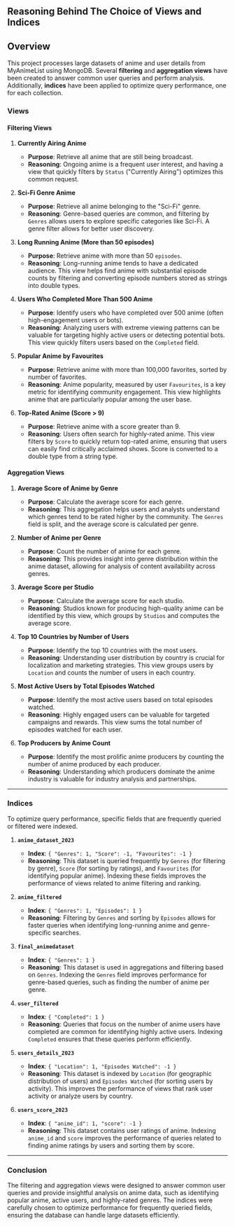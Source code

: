 ## Reasoning Behind The Choice of Views and Indices

## Overview
This project processes large datasets of anime and user details from MyAnimeList using MongoDB. Several **filtering** and **aggregation views** have been created to answer common user queries and perform analysis. Additionally, **indices** have been applied to optimize query performance, one for each collection.

### Views

#### Filtering Views
1. **Currently Airing Anime**
   - **Purpose**: Retrieve all anime that are still being broadcast.
   - **Reasoning**: Ongoing anime is a frequent user interest, and having a view that quickly filters by `Status` ("Currently Airing") optimizes this common request.
   
2. **Sci-Fi Genre Anime**
   - **Purpose**: Retrieve all anime belonging to the "Sci-Fi" genre.
   - **Reasoning**: Genre-based queries are common, and filtering by `Genres` allows users to explore specific categories like Sci-Fi. A genre filter allows for better user discovery.

3. **Long Running Anime (More than 50 episodes)**
   - **Purpose**: Retrieve anime with more than 50 `episodes`.
   - **Reasoning**: Long-running anime tends to have a dedicated audience. This view helps find anime with substantial episode counts by filtering and converting episode numbers stored as strings into double types.

4. **Users Who Completed More Than 500 Anime**
   - **Purpose**: Identify users who have completed over 500 anime (often high-engagement users or bots).
   - **Reasoning**: Analyzing users with extreme viewing patterns can be valuable for targeting highly active users or detecting potential bots. This view quickly filters users based on the `Completed` field.

5. **Popular Anime by Favourites**
   - **Purpose**: Retrieve anime with more than 100,000 favorites, sorted by number of favorites.
   - **Reasoning**: Anime popularity, measured by user `Favourites`, is a key metric for identifying community engagement. This view highlights anime that are particularly popular among the user base.

6. **Top-Rated Anime (Score > 9)**
   - **Purpose**: Retrieve anime with a score greater than 9.
   - **Reasoning**: Users often search for highly-rated anime. This view filters by `Score` to quickly return top-rated anime, ensuring that users can easily find critically acclaimed shows. Score is converted to a double type from a string type.

#### Aggregation Views
1. **Average Score of Anime by Genre**
   - **Purpose**: Calculate the average score for each genre.
   - **Reasoning**: This aggregation helps users and analysts understand which genres tend to be rated higher by the community. The `Genres` field is split, and the average score is calculated per genre.

2. **Number of Anime per Genre**
   - **Purpose**: Count the number of anime for each genre.
   - **Reasoning**: This provides insight into genre distribution within the anime dataset, allowing for analysis of content availability across genres.

3. **Average Score per Studio**
   - **Purpose**: Calculate the average score for each studio.
   - **Reasoning**: Studios known for producing high-quality anime can be identified by this view, which groups by `Studios` and computes the average score.

4. **Top 10 Countries by Number of Users**
   - **Purpose**: Identify the top 10 countries with the most users.
   - **Reasoning**: Understanding user distribution by country is crucial for localization and marketing strategies. This view groups users by `Location` and counts the number of users in each country.

5. **Most Active Users by Total Episodes Watched**
   - **Purpose**: Identify the most active users based on total episodes watched.
   - **Reasoning**: Highly engaged users can be valuable for targeted campaigns and rewards. This view sums the total number of episodes watched for each user.

6. **Top Producers by Anime Count**
   - **Purpose**: Identify the most prolific anime producers by counting the number of anime produced by each producer.
   - **Reasoning**: Understanding which producers dominate the anime industry is valuable for industry analysis and partnerships.

---

### Indices

To optimize query performance, specific fields that are frequently queried or filtered were indexed.

1. **`anime_dataset_2023`**
   - **Index**: `{ "Genres": 1, "Score": -1, "Favourites": -1 }`
   - **Reasoning**: This dataset is queried frequently by `Genres` (for filtering by genre), `Score` (for sorting by ratings), and `Favourites` (for identifying popular anime). Indexing these fields improves the performance of views related to anime filtering and ranking.

2. **`anime_filtered`**
   - **Index**: `{ "Genres": 1, "Episodes": 1 }`
   - **Reasoning**: Filtering by `Genres` and sorting by `Episodes` allows for faster queries when identifying long-running anime and genre-specific searches.

3. **`final_animedataset`**
   - **Index**: `{ "Genres": 1 }`
   - **Reasoning**: This dataset is used in aggregations and filtering based on `Genres`. Indexing the `Genres` field improves performance for genre-based queries, such as finding the number of anime per genre.

4. **`user_filtered`**
   - **Index**: `{ "Completed": 1 }`
   - **Reasoning**: Queries that focus on the number of anime users have completed are common for identifying highly active users. Indexing `Completed` ensures that these queries perform efficiently.

5. **`users_details_2023`**
   - **Index**: `{ "Location": 1, "Episodes Watched": -1 }`
   - **Reasoning**: This dataset is indexed by `Location` (for geographic distribution of users) and `Episodes Watched` (for sorting users by activity). This improves the performance of views that rank user activity or analyze users by country.

6. **`users_score_2023`**
   - **Index**: `{ "anime_id": 1, "score": -1 }`
   - **Reasoning**: This dataset contains user ratings of anime. Indexing `anime_id` and `score` improves the performance of queries related to finding anime ratings by users and sorting them by score.

---

### Conclusion
The filtering and aggregation views were designed to answer common user queries and provide insightful analysis on anime data, such as identifying popular anime, active users, and highly-rated genres. The indices were carefully chosen to optimize performance for frequently queried fields, ensuring the database can handle large datasets efficiently.
